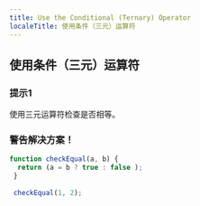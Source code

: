 ```yaml
---
title: Use the Conditional (Ternary) Operator
localeTitle: 使用条件（三元）运算符
---
```

## 使用条件（三元）运算符

### 提示1

使用三元运算符检查是否相等。

### 警告解决方案！

```javascript
function checkEqual(a, b) { 
  return (a = b ? true : false ); 
 } 
 
 checkEqual(1, 2); 

```